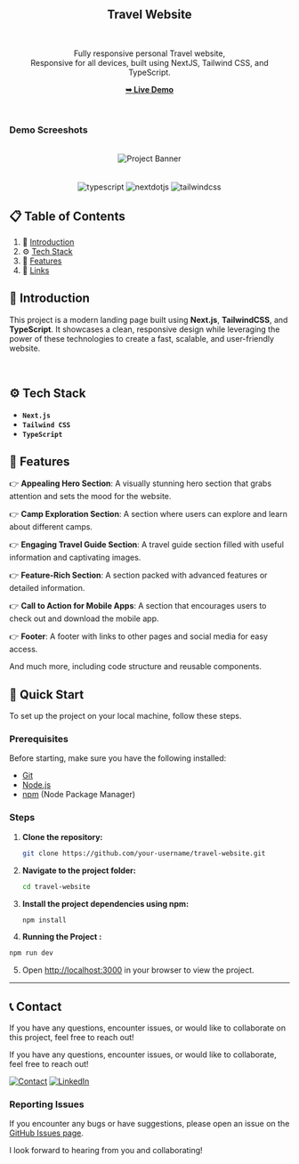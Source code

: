 

<div align="center">
<h2 align="center">Travel Website</h2>

<br />

  Fully responsive personal Travel website, <br />Responsive for all devices, built using NextJS, Tailwind CSS, and TypeScript.

  <a href="https://github.com/psparwez/travel-ui-ux"><strong>➥ Live Demo</strong></a>

</div>

<br />

### Demo Screeshots

<div align="center">
  <br />
      <img src="![travel-image](https://github.com/user-attachments/assets/e5093070-4d1f-4df3-8be8-ebe428b479c4)" alt="Project Banner">
  <br />
  <br />
  <br />

  <div>
    <img src="https://img.shields.io/badge/-Typescript-black?style=for-the-badge&logoColor=white&logo=typescript&color=3178C6" alt="typescript" />
    <img src="https://img.shields.io/badge/-Next_JS-black?style=for-the-badge&logoColor=white&logo=nextdotjs&color=000000" alt="nextdotjs" />
    <img src="https://img.shields.io/badge/-Tailwind_CSS-black?style=for-the-badge&logoColor=white&logo=tailwindcss&color=06B6D4" alt="tailwindcss" />
  </div>

</div>

## 📋 <a name="table">Table of Contents</a>

1. 🤖 [Introduction](#introduction)
2. ⚙️ [Tech Stack](#tech-stack)
3. 🔋 [Features](#features)
6. 🔗 [Links](#livedemo)


## <a name="introduction">🤖 Introduction</a>


This project is a modern landing page built using **Next.js**, **TailwindCSS**, and **TypeScript**. It showcases a clean, responsive design while leveraging the power of these technologies to create a fast, scalable, and user-friendly website. 



<br/>

## <a name="tech-stack">⚙️ Tech Stack</a>

- **`Next.js`**
- **`Tailwind CSS`**
- **`TypeScript`**


## <a name="features">🔋 Features</a>

👉 **Appealing Hero Section**: A visually stunning hero section that grabs attention and sets the mood for the website.

👉 **Camp Exploration Section**: A section where users can explore and learn about different camps.

👉 **Engaging Travel Guide Section**: A travel guide section filled with useful information and captivating images.

👉 **Feature-Rich Section**: A section packed with advanced features or detailed information.

👉 **Call to Action for Mobile Apps**: A section that encourages users to check out and download the mobile app.

👉 **Footer**: A footer with links to other pages and social media for easy access.

And much more, including code structure and reusable components.

## 🤸 Quick Start

To set up the project on your local machine, follow these steps.

### Prerequisites

Before starting, make sure you have the following installed:

- [Git](https://git-scm.com/)
- [Node.js](https://nodejs.org/en)
- [npm](https://www.npmjs.com/) (Node Package Manager)

### Steps

1. **Clone the repository:**

    ```bash
    git clone https://github.com/your-username/travel-website.git
    ```

2. **Navigate to the project folder:**

    ```bash
    cd travel-website
    ```

3. **Install the project dependencies using npm:**

    ```bash
    npm install
    ```
4. **Running the Project :** 

```bash
npm run dev
```

5. Open [http://localhost:3000](http://localhost:3000) in your browser to view the project.

---


## 📞 Contact

If you have any questions, encounter issues, or would like to collaborate on this project, feel free to reach out!


If you have any questions, encounter issues, or would like to collaborate, feel free to reach out!

[![Contact](https://img.shields.io/badge/Contact-175fd4?style=for-the-badge&logo=gmail&logoColor=white)](https://github.com/psparwez/psparwez/)
[![LinkedIn](https://img.shields.io/badge/LinkedIn-0077b5?style=for-the-badge&logo=linkedin&logoColor=white)](https://www.linkedin.com/)


### Reporting Issues

If you encounter any bugs or have suggestions, please open an issue on the [GitHub Issues page](https://github.com/psparwez/travel-ui-ux/issues).

I look forward to hearing from you and collaborating!
